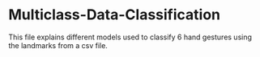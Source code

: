 # Multiclass-Data-Classification

This file explains different models used to classify 6 hand gestures using the landmarks from a csv file.
